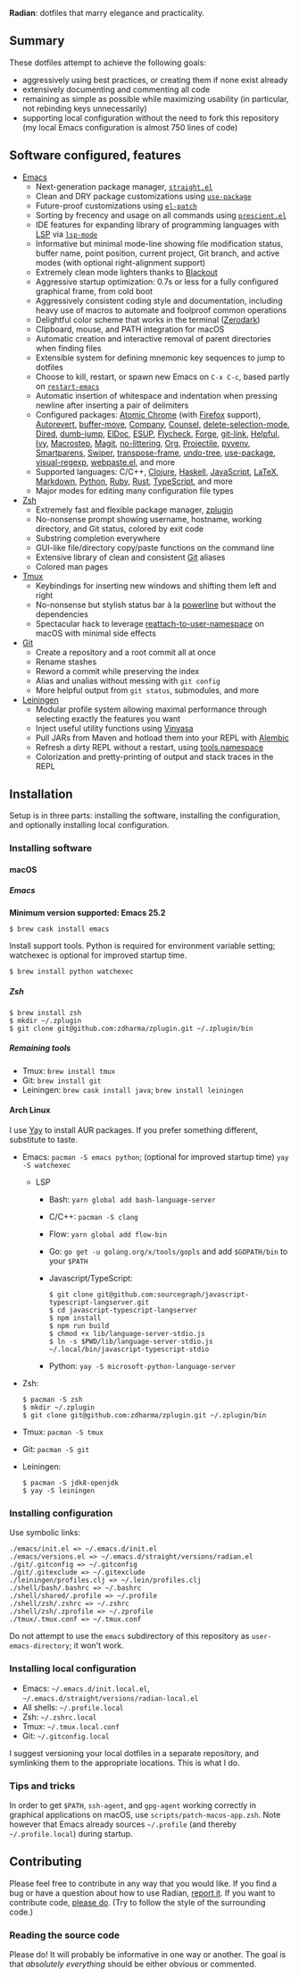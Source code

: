 **Radian**: dotfiles that marry elegance and practicality.

## Summary

These dotfiles attempt to achieve the following goals:

* aggressively using best practices, or creating them if none exist
  already
* extensively documenting and commenting all code
* remaining as simple as possible while maximizing usability (in
  particular, not rebinding keys unnecessarily)
* supporting local configuration without the need to fork this
  repository (my local Emacs configuration is almost 750 lines of
  code)

## Software configured, features

* [Emacs]
    * Next-generation package manager, [`straight.el`][straight.el]
    * Clean and DRY package customizations using
      [`use-package`][use-package]
    * Future-proof customizations using [`el-patch`][el-patch]
    * Sorting by frecency and usage on all commands using
      [`prescient.el`][prescient.el]
    * IDE features for expanding library of programming languages with
      [LSP] via [`lsp-mode`][lsp-mode]
    * Informative but minimal mode-line showing file modification
      status, buffer name, point position, current project, Git
      branch, and active modes (with optional right-alignment support)
    * Extremely clean mode lighters thanks to [Blackout]
    * Aggressive startup optimization: 0.7s or less for a fully
      configured graphical frame, from cold boot
    * Aggressively consistent coding style and documentation,
      including heavy use of macros to automate and foolproof common
      operations
    * Delightful color scheme that works in the terminal ([Zerodark])
    * Clipboard, mouse, and PATH integration for macOS
    * Automatic creation and interactive removal of parent directories
      when finding files
    * Extensible system for defining mnemonic key sequences to jump to
      dotfiles
    * Choose to kill, restart, or spawn new Emacs on `C-x C-c`, based
      partly on [`restart-emacs`][restart-emacs]
    * Automatic insertion of whitespace and indentation when pressing
      newline after inserting a pair of delimiters
    * Configured packages: [Atomic Chrome][atomic-chrome] (with
      [Firefox] support), [Autorevert], [buffer-move], [Company],
      [Counsel], [delete-selection-mode], [Dired], [dumb-jump],
      [ElDoc], [ESUP], [Flycheck], [Forge], [git-link], [Helpful],
      [Ivy], [Macrostep], [Magit], [no-littering], [Org],
      [Projectile], [pyvenv], [Smartparens], [Swiper],
      [transpose-frame], [undo-tree], [use-package], [visual-regexp],
      [webpaste.el], and more
    * Supported languages: C/C++, [Clojure], [Haskell], [JavaScript],
      [LaTeX], [Markdown], [Python], [Ruby], [Rust], [TypeScript], and
      more
    * Major modes for editing many configuration file types
* [Zsh]
    * Extremely fast and flexible package manager, [zplugin]
    * No-nonsense prompt showing username, hostname, working
      directory, and Git status, colored by exit code
    * Substring completion everywhere
    * GUI-like file/directory copy/paste functions on the command line
    * Extensive library of clean and consistent [Git] aliases
    * Colored man pages
* [Tmux]
    * Keybindings for inserting new windows and shifting them left and
      right
    * No-nonsense but stylish status bar à la [powerline] but without
      the dependencies
    * Spectacular hack to leverage [reattach-to-user-namespace] on
      macOS with minimal side effects
* [Git]
    * Create a repository and a root commit all at once
    * Rename stashes
    * Reword a commit while preserving the index
    * Alias and unalias without messing with `git config`
    * More helpful output from `git status`, submodules, and more
* [Leiningen]
    * Modular profile system allowing maximal performance through
      selecting exactly the features you want
    * Inject useful utility functions using [Vinyasa]
    * Pull JARs from Maven and hotload them into your REPL with
      [Alembic]
    * Refresh a dirty REPL without a restart, using [tools.namespace]
    * Colorization and pretty-printing of output and stack traces in
      the REPL

## Installation

Setup is in three parts: installing the software, installing the
configuration, and optionally installing local configuration.

### Installing software
#### macOS
##### Emacs

**Minimum version supported: Emacs 25.2**

    $ brew cask install emacs

Install support tools. Python is required for environment variable
setting; watchexec is optional for improved startup time.

    $ brew install python watchexec

##### Zsh

    $ brew install zsh
    $ mkdir ~/.zplugin
    $ git clone git@github.com:zdharma/zplugin.git ~/.zplugin/bin

##### Remaining tools

* Tmux: `brew install tmux`
* Git: `brew install git`
* Leiningen: `brew cask install java`; `brew install leiningen`

#### Arch Linux

I use [Yay](https://github.com/Jguer/yay) to install AUR packages. If
you prefer something different, substitute to taste.

* Emacs: `pacman -S emacs python`; (optional for improved startup
  time) `yay -S watchexec`
  * LSP
    * Bash: `yarn global add bash-language-server`
    * C/C++: `pacman -S clang`
    * Flow: `yarn global add flow-bin`
    * Go: `go get -u golang.org/x/tools/gopls` and add `$GOPATH/bin`
      to your `$PATH`
    * Javascript/TypeScript:

          $ git clone git@github.com:sourcegraph/javascript-typescript-langserver.git
          $ cd javascript-typescript-langserver
          $ npm install
          $ npm run build
          $ chmod +x lib/language-server-stdio.js
          $ ln -s $PWD/lib/language-server-stdio.js ~/.local/bin/javascript-typescript-stdio

    * Python: `yay -S microsoft-python-language-server`
* Zsh:

      $ pacman -S zsh
      $ mkdir ~/.zplugin
      $ git clone git@github.com:zdharma/zplugin.git ~/.zplugin/bin

* Tmux: `pacman -S tmux`
* Git: `pacman -S git`
* Leiningen:

      $ pacman -S jdk8-openjdk
      $ yay -S leiningen

### Installing configuration

Use symbolic links:

    ./emacs/init.el => ~/.emacs.d/init.el
    ./emacs/versions.el => ~/.emacs.d/straight/versions/radian.el
    ./git/.gitconfig => ~/.gitconfig
    ./git/.gitexclude => ~/.gitexclude
    ./leiningen/profiles.clj => ~/.lein/profiles.clj
    ./shell/bash/.bashrc => ~/.bashrc
    ./shell/shared/.profile => ~/.profile
    ./shell/zsh/.zshrc => ~/.zshrc
    ./shell/zsh/.zprofile => ~/.zprofile
    ./tmux/.tmux.conf => ~/.tmux.conf

Do not attempt to use the `emacs` subdirectory of this repository as
`user-emacs-directory`; it won't work.

### Installing local configuration

* Emacs: `~/.emacs.d/init.local.el`,
  `~/.emacs.d/straight/versions/radian-local.el`
* All shells: `~/.profile.local`
* Zsh: `~/.zshrc.local`
* Tmux: `~/.tmux.local.conf`
* Git: `~/.gitconfig.local`

I suggest versioning your local dotfiles in a separate repository, and
symlinking them to the appropriate locations. This is what I do.

### Tips and tricks

In order to get `$PATH`, `ssh-agent`, and `gpg-agent` working
correctly in graphical applications on macOS, use
`scripts/patch-macos-app.zsh`. Note however that Emacs already sources
`~/.profile` (and thereby `~/.profile.local`) during startup.

## Contributing

Please feel free to contribute in any way that you would like. If you
find a bug or have a question about how to use Radian, [report
it][issues]. If you want to contribute code, [please do][prs]. (Try to
follow the style of the surrounding code.)

### Reading the source code

Please do! It will probably be informative in one way or another. The
goal is that *absolutely everything* should be either obvious or
commented.

[alembic]: https://github.com/pallet/alembic
[atomic-chrome]: https://github.com/alpha22jp/atomic-chrome
[autorevert]: https://www.emacswiki.org/emacs/AutoRevertMode
[blackout]: https://github.com/raxod502/blackout
[buffer-move]: https://github.com/lukhas/buffer-move
[clojure]: https://clojure.org/
[company-statistics]: https://github.com/company-mode/company-statistics
[company]: http://company-mode.github.io/
[counsel]: https://github.com/abo-abo/swiper#counsel
[delete-selection-mode]: https://www.emacswiki.org/emacs/DeleteSelectionMode
[dired]: https://www.gnu.org/software/emacs/manual/html_node/emacs/Dired.html
[dotman]: https://github.com/raxod502/dotman
[dumb-jump]: https://github.com/jacktasia/dumb-jump
[easypg]: https://www.gnu.org/software/emacs/manual/epa.html
[el-patch]: https://github.com/raxod502/el-patch
[eldoc]: https://www.emacswiki.org/emacs/ElDoc
[emacs]: https://www.gnu.org/software/emacs/
[esup]: https://github.com/jschaf/esup
[exa]: https://the.exa.website/
[firefox]: https://www.mozilla.org/en-US/firefox/
[flx]: https://github.com/lewang/flx
[flycheck]: http://www.flycheck.org/
[forge]: https://github.com/magit/forge
[git]: https://git-scm.com/
[git-link]: https://github.com/sshaw/git-link
[haskell]: https://www.haskell.org/
[helpful]: https://github.com/Wilfred/helpful
[historian]: https://github.com/PythonNut/historian.el
[issues]: https://github.com/raxod502/radian/issues
[ivy]: https://github.com/abo-abo/swiper#ivy
[javascript]: https://developer.mozilla.org/en-US/docs/Web/JavaScript
[latex]: https://www.latex-project.org/
[leiningen]: http://leiningen.org/
[lsp]: https://langserver.org/
[lsp-mode]: https://github.com/emacs-lsp/lsp-mode
[macrostep]: https://github.com/joddie/macrostep
[magit]: https://magit.vc/
[markdown-mode]: http://jblevins.org/projects/markdown-mode/
[markdown]: https://daringfireball.net/projects/markdown/syntax
[no-littering]: https://github.com/tarsius/no-littering
[org]: http://orgmode.org/
[powerline]: https://github.com/powerline/powerline
[prescient.el]: https://github.com/raxod502/prescient.el
[projectile]: http://batsov.com/projectile/
[prs]: https://github.com/raxod502/radian/pulls
[python]: https://www.python.org/
[pyvenv]: https://github.com/jorgenschaefer/pyvenv
[racket]: https://racket-lang.org/
[reattach-to-user-namespace]: https://github.com/ChrisJohnsen/tmux-MacOSX-pasteboard
[restart-emacs]: https://github.com/iqbalansari/restart-emacs
[ruby]: https://www.ruby-lang.org/
[rust]: https://www.rust-lang.org/
[smartparens]: https://github.com/Fuco1/smartparens
[smex]: https://github.com/nonsequitur/smex
[straight.el]: https://github.com/raxod502/straight.el
[swiper]: https://github.com/abo-abo/swiper#swiper
[tmux]: https://tmux.github.io/
[tools.namespace]: https://github.com/clojure/tools.namespace
[transpose-frame]: https://www.emacswiki.org/emacs/TransposeFrame
[typescript]: https://www.typescriptlang.org/
[undo-tree]: http://www.dr-qubit.org/undo-tree.html
[use-package]: https://github.com/jwiegley/use-package
[vinyasa]: http://docs.caudate.me/lucidity/
[visual-regexp]: https://github.com/benma/visual-regexp.el
[webpaste.el]: https://github.com/etu/webpaste.el
[yasnippet]: https://github.com/joaotavora/yasnippet
[zerodark]: https://github.com/NicolasPetton/zerodark-theme
[zplugin]: https://github.com/zdharma/zplugin
[zsh]: http://zsh.sourceforge.net/
